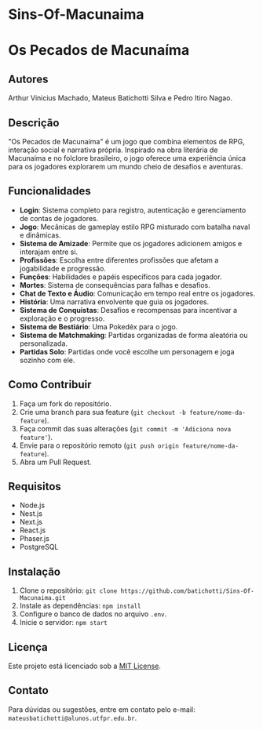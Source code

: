 # Sins-Of-Macunaima
# Os Pecados de Macunaíma

## Autores
Arthur Vinicius Machado, Mateus Batichotti Silva e Pedro Itiro Nagao. 

## Descrição
"Os Pecados de Macunaíma" é um jogo que combina elementos de RPG, interação social e narrativa própria. Inspirado na obra literária de Macunaíma e no folclore brasileiro, o jogo oferece uma experiência única para os jogadores explorarem um mundo cheio de desafios e aventuras.

## Funcionalidades
- **Login**: Sistema completo para registro, autenticação e gerenciamento de contas de jogadores.
- **Jogo**: Mecânicas de gameplay estilo RPG misturado com batalha naval e dinâmicas.
- **Sistema de Amizade**: Permite que os jogadores adicionem amigos e interajam entre si.
- **Profissões**: Escolha entre diferentes profissões que afetam a jogabilidade e progressão.
- **Funções**: Habilidades e papéis específicos para cada jogador.
- **Mortes**: Sistema de consequências para falhas e desafios.
- **Chat de Texto e Áudio**: Comunicação em tempo real entre os jogadores.
- **História**: Uma narrativa envolvente que guia os jogadores.
- **Sistema de Conquistas**: Desafios e recompensas para incentivar a exploração e o progresso.
- **Sistema de Bestiário**: Uma Pokedéx para o jogo.
- **Sistema de Matchmaking**: Partidas organizadas de forma aleatória ou personalizada.
- **Partidas Solo**: Partidas onde você escolhe um personagem e joga sozinho com ele.

## Como Contribuir
1. Faça um fork do repositório.
2. Crie uma branch para sua feature (`git checkout -b feature/nome-da-feature`).
3. Faça commit das suas alterações (`git commit -m 'Adiciona nova feature'`).
4. Envie para o repositório remoto (`git push origin feature/nome-da-feature`).
5. Abra um Pull Request.

## Requisitos
- Node.js
- Nest.js
- Next.js
- React.js
- Phaser.js
- PostgreSQL

## Instalação
1. Clone o repositório: `git clone https://github.com/batichotti/Sins-Of-Macunaima.git`
2. Instale as dependências: `npm install`
3. Configure o banco de dados no arquivo `.env`.
4. Inicie o servidor: `npm start`

## Licença
Este projeto está licenciado sob a [MIT License](LICENSE).

## Contato
Para dúvidas ou sugestões, entre em contato pelo e-mail: `mateusbatichotti@alunos.utfpr.edu.br`.
